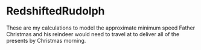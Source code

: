 # RedshiftedRudolph
These are my calculations to model the approximate minimum speed Father Christmas and his reindeer would need to travel at to deliver all of the presents by Christmas morning.
